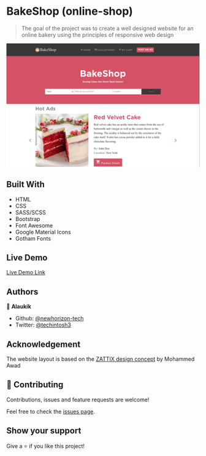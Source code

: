 # BakeShop (online-shop)


> The goal of the project was to create a well designed website for an online bakery using the principles of responsive web design   

![screenshot](./img/app_screenshot.png)

## Built With

- HTML
- CSS
- SASS/SCSS
- Bootstrap
- Font Awesome
- Google Material Icons
- Gotham Fonts


## Live Demo

[Live Demo Link](https://newhorizon-tech.github.io/online-shop/)


## Authors

👤 **Alaukik**

- Github: [@newhorizon-tech](https://github.com/newhorizon-tech)
- Twitter: [@techintosh3](https://twitter.com/techintosh3)

## Acknowledgement

The website layout is based on the [ZATTIX design concept](behance.net/gallery/24796463/ZATTIX) by Mohammed Awad


## 🤝 Contributing

Contributions, issues and feature requests are welcome!

Feel free to check the [issues page](https://github.com/newhorizon-tech/online-shop/issues).

## Show your support

Give a ⭐️ if you like this project!
